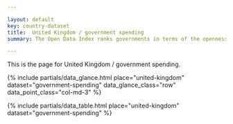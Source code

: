 ```yaml
---

layout: default
key: country-dataset
title:  United Kingdom / government spending
summary: The Open Data Index ranks governments in terms of the openness of their data. An initiative of Open Knowledge, the leaders in open data.

---
```


This is the page for United Kingdom / government spending.

{% include partials/data_glance.html place="united-kingdom" dataset="government-spending" data_glance_class="row" data_point_class="col-md-3" %}

{% include partials/data_table.html place="united-kingdom" dataset="government-spending" %}